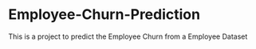 # Employee-Churn-Prediction
This is a project to predict the Employee Churn from a Employee Dataset
